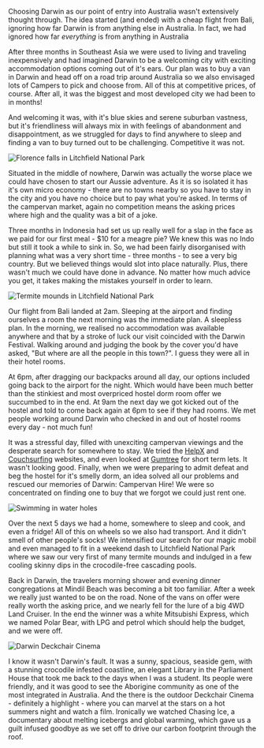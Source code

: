 Choosing Darwin as our point of entry into Australia wasn't extensively thought through. The idea started (and ended) with a cheap flight from 
Bali, ignoring how far Darwin is from anything else in Australia. In fact, we had ignored how far <em>everything</em> is from anything in Australia

After three months in Southeast Asia we were used to living and traveling inexpensively and had imagined Darwin to be a welcoming city with exciting accommodation options coming out
of it's ears. Our plan was to buy a van in Darwin and head off on a road trip around Australia so we also envisaged
lots of Campers to pick and choose from. All of this at competitive prices, of course. After all, it was the biggest and most developed city we had been to in 
months! 
 
And welcoming it was, with it's blue skies and serene suburban vastness, but it's friendliness will always mix in with feelings of abandonment and 
disappointment, as we struggled for days to find anywhere to sleep and finding a van to buy turned out to be challenging. Competitive it was not.

![Florence falls in Litchfield National Park](florence-falls.jpg)

Situated in the middle of nowhere, Darwin was actually the worse place we could have chosen to start our Aussie adventure. As it is so isolated it has it's own micro economy - there are no towns nearby so you have to stay in the city and you have no choice but to pay what you're asked. In terms of the campervan market, again no competition means the asking prices where high and the quality was a bit of a joke.

Three months in Indonesia had set us up really well for a slap in the face as we paid for our first meal - $10 for a meagre pie? 
We knew this was no Indo but still it took a while to sink in.
So, we had been fairly disorganised with planning what was a very short time - three months - to see a very big country. 
But we believed things would slot into place naturally. Plus, there wasn't much we could have done in advance. No matter how much advice you get, it takes making the mistakes yourself in order to learn.

![Termite mounds in Litchfield National Park](termite-mounds.jpg)

Our flight from Bali landed at 2am. Sleeping at the airport and finding ourselves a room the next morning was the immediate plan. 
A sleepless plan. In the morning, we realised no accommodation was available anywhere and that by a stroke of luck our visit coincided with the Darwin Festival. Walking around and judging the book by the cover 
you'd have asked, "But where are all the people in this town?". I guess they were all in their hotel rooms. 

At 6pm, after dragging our backpacks around all day, our options included going back to the airport for the night. 
Which would have been much better than the stinkiest and most overpriced hostel dorm room offer we succumbed to in the end.
At 9am the next day we got kicked out of the hostel and told to come back again at 6pm to see if they had rooms. We met people working around Darwin who checked in and out of hostel rooms every day - not much fun!

It was a stressful day, filled with unexciting campervan viewings and the desperate search for somewhere to stay. We tried the [HelpX](http://www.helpx.net) and [Couchsurfing](https://www.couchsurfing.org/) websites, and even looked at [Gumtree](http://gumtree.com.au) for short term lets. It wasn't looking good. 
Finally, when we were preparing to admit defeat and beg the hostel for it's smelly dorm, an idea solved all our problems and 
rescued our memories of Darwin: Campervan Hire! We were so concentrated on finding one to buy that we forgot we could just rent one.

 ![Swimming in water holes](skinnydip.jpg)
 
Over the next 5 days we had a home, somewhere to sleep and cook, and even a fridge! All of this on wheels so we also had transport. And it didn't smell of 
other people's socks! We intensified our search for our magic mobil and even managed to fit in a weekend dash to Litchfield National Park where we saw our 
very first of many termite mounds and indulged in a few cooling skinny dips in the crocodile-free cascading pools. 

Back in Darwin, the travelers morning shower and evening dinner congregations at Mindil Beach was becoming a bit too familiar. After a week we really just wanted to be on the road. None of the vans on offer were really worth the asking price, and we nearly fell for the lure of a big 4WD Land Cruiser. 
In the end the winner was a white Mitsubishi Express, which we named Polar Bear, with LPG and petrol which should help the budget, and we were off.

![Darwin Deckchair Cinema](deckchair-cinema.jpg)

I know it wasn't Darwin's fault. It was a sunny, spacious, seaside gem, with a stunning crocodile infested coastline, an elegant 
Library in the Parliament House that took me back to the days when I was a student. Its people were friendly, and it was good to see the Aborigine
community as one of the most integrated in Australia. And the there is the outdoor Deckchair Cinema - definitely a highlight - where you can marvel at the stars on a hot summers night 
and watch a film. Ironically we watched Chasing Ice, a documentary about melting icebergs and global warming, which gave us a guilt infused goodbye as we set off 
to drive our carbon footprint through the roof. 
